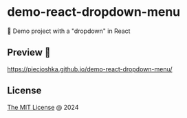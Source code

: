 # demo-react-dropdown-menu

🚁 Demo project with a "dropdown" in React

## Preview 🎉

<https://piecioshka.github.io/demo-react-dropdown-menu/>

## License

[The MIT License](https://piecioshka.mit-license.org) @ 2024
